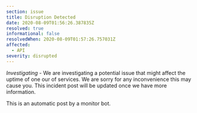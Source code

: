 ```yaml
---
section: issue
title: Disruption Detected
date: 2020-08-09T01:56:26.387835Z
resolved: true
informational: false
resolvedWhen: 2020-08-09T01:57:26.757031Z
affected:
  - API
severity: disrupted
---
```

*Investigating* - We are investigating a potential issue that might affect the uptime of one our of services. We are sorry for any inconvenience this may cause you. This incident post will be updated once we have more information.

This is an automatic post by a monitor bot.
        